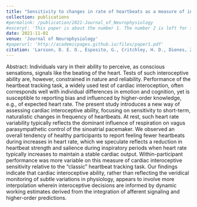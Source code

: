 ```yaml
---
title: "Sensitivity to changes in rate of heartbeats as a measure of interoceptive ability"
collection: publications
#permalink: /publication/2021-Journal_of_Neurophysiology
#excerpt: 'This paper is about the number 1. The number 2 is left for future work.'
date: 2021-11-01
venue: 'Journal of Neurophysiology'
#paperurl: 'http://academicpages.github.io/files/paper1.pdf'
citation: 'Larsson, D. E. O., Esposito, G., Critchley, H. D., Dienes, Z., & Garfinkel, S. N. (2021). &quot;Sensitivity to changes in rate of heartbeats as a measure of interoceptive ability.&quot; <i>Journal of Neurophysiology</i>. 126(5).'
---
```


Abstract:
Individuals vary in their ability to perceive, as conscious sensations, signals like the beating of the heart. Tests of such interoceptive ability are, however, constrained in nature and reliability. Performance of the heartbeat tracking task, a widely used test of cardiac interoception, often corresponds well with individual differences in emotion and cognition, yet is susceptible to reporting bias and influenced by higher-order knowledge, e.g., of expected heart rate. The present study introduces a new way of assessing cardiac interoceptive ability, focusing on sensitivity to short-term, naturalistic changes in frequency of heartbeats. At rest, such heart rate variability typically reflects the dominant influence of respiration on vagus parasympathetic control of the sinoatrial pacemaker. We observed an overall tendency of healthy participants to report feeling fewer heartbeats during increases in heart rate, which we speculate reflects a reduction in heartbeat strength and salience during inspiratory periods when heart rate typically increases to maintain a stable cardiac output. Within-participant performance was more variable on this measure of cardiac interoceptive sensitivity relative to the “classic” heartbeat tracking task. Our findings indicate that cardiac interoceptive ability, rather than reflecting the veridical monitoring of subtle variations in physiology, appears to involve more interpolation wherein interoceptive decisions are informed by dynamic working estimates derived from the integration of afferent signaling and higher-order predictions.
